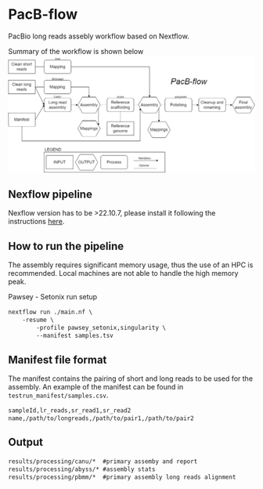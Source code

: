 # PacB-flow
PacBio long reads assebly workflow based on Nextflow.    


Summary of the workflow is shown below
![nf-pipeline](img/Nf-pacbflow.png)

## Nexflow pipeline
Nexflow version has to be >22.10.7, please install it following the instructions [here](https://www.nextflow.io/docs/latest/install.html).

## How to run the pipeline
The assembly requires significant memory usage, thus the use of an HPC is recommended. Local machines are not able to handle the high memory peak.    

Pawsey - Setonix run setup
```
nextflow run ./main.nf \
	-resume \
        -profile pawsey_setonix,singularity \
        --manifest samples.tsv
```

## Manifest file format
The manifest contains the pairing of short and long reads to be used for the assembly. An example of the manifest can be found in ```testrun_manifest/samples.csv```.    
```
sampleId,lr_reads,sr_read1,sr_read2
name,/path/to/longreads,/path/to/pair1,/path/to/pair2
```

## Output
```
results/processing/canu/*  #primary assemby and report
results/processing/abyss/* #assembly stats
results/processing/pbmm/*  #primary assembly long reads alignment
```
